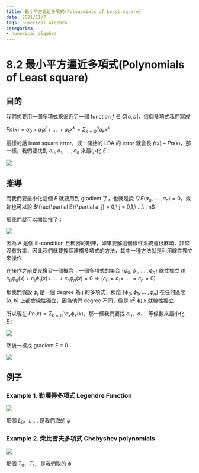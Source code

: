 ```yaml
---
title: 最小平方逼近多項式(Polynomials of Least square)
date: 2021/11/7
tags: numerical_algebra
categories:
- numerical_algebra
---
```


# 8.2 最小平方逼近多項式(Polynomials of Least square)

## 目的

我們想要用一個多項式來逼近另一個 function $f\in C[a,b]$，這個多項式我們寫成 

$Pn(x) = a_0 + a_1x^1 +\ ...\ + a_kx^k = \Sigma_{k=0}^n a_kx^k$

這樣的話 least square error，或一開始的 LDA 的 error 就會長 $f(x) - Pn(x)$，那一樣，我們要找到 $a_0,a_1,\ ...\ ,a_n$ 來最小化 $E$：

![](https://i.imgur.com/vHowcux.png)

## 推導

而我們要最小化這個 $E$ 就要用到 gradient 了，也就是說 $\nabla E(a_0,\ ...\ ,a_n) = 0$，或妳也可以說 $\frac{\partial E}{\partial a_j} = 0,\ j = 0,1,\ ...\ , n$

那我們就可以開始推了：

![](https://i.imgur.com/r8HRJFO.jpg)

因為 A 是個 ill-condition 且稠密的矩陣，如果要解這個線性系統會很麻煩，非常沒有效率，因此我們就要換個建構多項式的方法，其中一種方法就是利用線性獨立來操作

在操作之前要先複習一個概念：一個多項式的集合 $\{\phi_0, \phi_1,\ ...\ , \phi_n\}$ 線性獨立 iff $c_0\phi_0(x) + c_1\phi_1(x)+\ ...\ + c_n\phi_n(x) = 0 \Rightarrow (c_0 = c_1 =\ ...\ = c_n = 0)$

那我們假設 $\phi_j$ 是一個 degree 為 j 的多項式，那麼 $\{\phi_0, \phi_1,\ ...\ , \phi_n\}$ 在任何區間 $[a,b]$ 上都會線性獨立，因為他們 degree 不同，像是 $x^2$ 和 $x$ 就線性獨立

所以現在 $Pn(x) = \Sigma_{k=0}^{n} a_k\phi_k(x)$，那一樣我們要找 $a_0$、$a_1...$ 等係數來最小化 $E$：

![](https://i.imgur.com/FinSVRY.png)

然後一樣找 gradient E = 0：

![](https://i.imgur.com/cRzrtna.jpg)

## 例子

### Example 1. 勒壤得多項式 Legendre Function

![](https://i.imgur.com/eJVFvX8.png)

那個 $L_0$、$L_1$... 是我們取的 $\phi$

### Example 2. 柴比雪夫多項式 Chebyshev polynomials

![](https://i.imgur.com/SluD9H9.jpg)

那個 $T_0$、$T_1$... 是我們取的 $\phi$